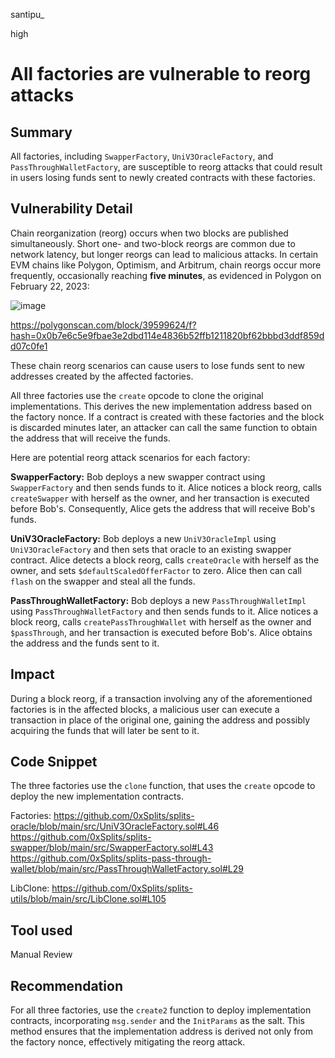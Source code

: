 santipu_

high

# All factories are vulnerable to reorg attacks

## Summary
All factories, including `SwapperFactory`, `UniV3OracleFactory`, and `PassThroughWalletFactory`, are susceptible to reorg attacks that could result in users losing funds sent to newly created contracts with these factories.

## Vulnerability Detail
Chain reorganization (reorg) occurs when two blocks are published simultaneously. Short one- and two-block reorgs are common due to network latency, but longer reorgs can lead to malicious attacks. In certain EVM chains like Polygon, Optimism, and Arbitrum, chain reorgs occur more frequently, occasionally reaching **five minutes**, as evidenced in Polygon on February 22, 2023:

![image](https://user-images.githubusercontent.com/90318659/234012483-ca3ba9fa-7551-4034-95a6-0ec786a4f326.png)

https://polygonscan.com/block/39599624/f?hash=0x0b7e6c5e9fbae3e2dbd114e4836b52ffb1211820bf62bbbd3ddf859dd07c0fe1

These chain reorg scenarios can cause users to lose funds sent to new addresses created by the affected factories.

All three factories use the `create` opcode to clone the original implementations. This derives the new implementation address based on the factory nonce. If a contract is created with these factories and the block is discarded minutes later, an attacker can call the same function to obtain the address that will receive the funds.

Here are potential reorg attack scenarios for each factory:

**SwapperFactory:** Bob deploys a new swapper contract using `SwapperFactory` and then sends funds to it. Alice notices a block reorg, calls `createSwapper` with herself as the owner, and her transaction is executed before Bob's. Consequently, Alice gets the address that will receive Bob's funds.

**UniV3OracleFactory:** Bob deploys a new `UniV3OracleImpl` using `UniV3OracleFactory` and then sets that oracle to an existing swapper contract. Alice detects a block reorg, calls `createOracle` with herself as the owner, and sets `$defaultScaledOfferFactor` to zero. Alice then can call `flash` on the swapper and steal all the funds.

**PassThroughWalletFactory:** Bob deploys a new `PassThroughWalletImpl` using `PassThroughWalletFactory` and then sends funds to it. Alice notices a block reorg, calls `createPassThroughWallet` with herself as the owner and `$passThrough`, and her transaction is executed before Bob's. Alice obtains the address and the funds sent to it.

## Impact
During a block reorg, if a transaction involving any of the aforementioned factories is in the affected blocks, a malicious user can execute a transaction in place of the original one, gaining the address and possibly acquiring the funds that will later be sent to it.

## Code Snippet
The three factories use the `clone` function, that uses the `create` opcode to deploy the new implementation contracts.

Factories:
https://github.com/0xSplits/splits-oracle/blob/main/src/UniV3OracleFactory.sol#L46
https://github.com/0xSplits/splits-swapper/blob/main/src/SwapperFactory.sol#L43
https://github.com/0xSplits/splits-pass-through-wallet/blob/main/src/PassThroughWalletFactory.sol#L29

LibClone:
https://github.com/0xSplits/splits-utils/blob/main/src/LibClone.sol#L105

## Tool used

Manual Review

## Recommendation
For all three factories, use the `create2` function to deploy implementation contracts, incorporating `msg.sender` and the `InitParams` as the salt. This method ensures that the implementation address is derived not only from the factory nonce, effectively mitigating the reorg attack.